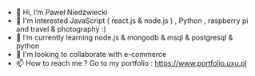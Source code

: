 - 👋  Hi, I’m Paweł Niedźwiecki
- 👀  I'm interested JavaScript ( react.js & node.js ) , Python , raspberry pi and travel & photography :) 
- 🌱  I’m currently learning node.js & mongodb & msql & postgresql & python
- 💞️  I'm looking to collaborate with e-commerce
- 📫  How to reach me ? Go to my portfolio : https://www.portfolio.uxu.pl 


